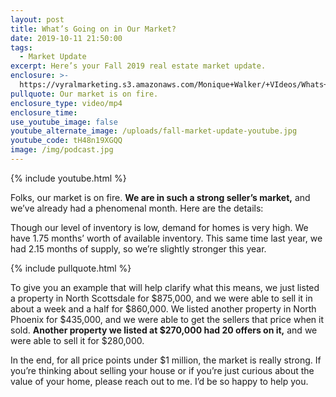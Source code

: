 ```yaml
---
layout: post
title: What’s Going on in Our Market?
date: 2019-10-11 21:50:00
tags:
  - Market Update
excerpt: Here’s your Fall 2019 real estate market update.
enclosure: >-
  https://vyralmarketing.s3.amazonaws.com/Monique+Walker/+VIdeos/Whats+Going+on+in+Our+Market_.mp4
pullquote: Our market is on fire.
enclosure_type: video/mp4
enclosure_time:
use_youtube_image: false
youtube_alternate_image: /uploads/fall-market-update-youtube.jpg
youtube_code: tH48n19XGQQ
image: /img/podcast.jpg
---
```


{% include youtube.html %}

Folks, our market is on fire. **We are in such a strong seller’s market,** and we’ve already had a phenomenal month. Here are the details:

Though our level of inventory is low, demand for homes is very high. We have 1.75 months’ worth of available inventory. This same time last year, we had 2.15 months of supply, so we’re slightly stronger this year.

{% include pullquote.html %}

To give you an example that will help clarify what this means, we just listed a property in North Scottsdale for $875,000, and we were able to sell it in about a week and a half for $860,000. We listed another property in North Phoenix for $435,000, and we were able to get the sellers that price when it sold. **Another property we listed at $270,000 had 20 offers on it,** and we were able to sell it for $280,000.

In the end, for all price points under $1 million, the market is really strong. If you’re thinking about selling your house or if you’re just curious about the value of your home, please reach out to me. I’d be so happy to help you.
